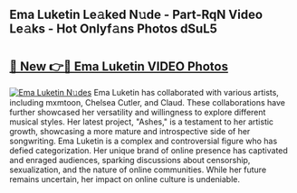 ## Ema Luketin Le𝚊ked N𝚞de - Part-RqN Video Le𝚊ks - Hot Onlyf𝚊ns Photos dSuL5

# <h2><a href="http://ab23987.deff.icu/?id=Ema+Luketin">🔗 New 👉🔴 Ema Luketin VIDEO Photos</a></h2>

[![Ema Luketin N𝚞des](https://i.imgur.com/rIISA9y.gif)](http://ab23987.deff.icu/?id=Ema+Luketin)
Ema Luketin has collaborated with various artists, including mxmtoon, Chelsea Cutler, and Claud. These collaborations have further showcased her versatility and willingness to explore different musical styles. Her latest project, "Ashes," is a testament to her artistic growth, showcasing a more mature and introspective side of her songwriting. Ema Luketin is a complex and controversial figure who has defied categorization. Her unique brand of online presence has captivated and enraged audiences, sparking discussions about censorship, sexualization, and the nature of online communities. While her future remains uncertain, her impact on online culture is undeniable.
